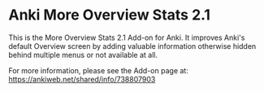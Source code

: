 # Anki More Overview Stats 2.1
This is the More Overview Stats 2.1 Add-on for Anki.
It improves Anki's default Overview screen by adding valuable information otherwise hidden behind multiple menus or not available at all.

For more information, please see the Add-on page at: https://ankiweb.net/shared/info/738807903
